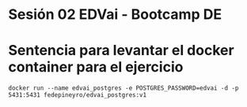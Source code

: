 # Sesión 02 EDVai - Bootcamp DE

# Sentencia para levantar el docker container para el ejercicio
`docker run --name edvai_postgres -e POSTGRES_PASSWORD=edvai -d -p 5431:5431 fedepineyro/edvai_postgres:v1`
